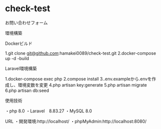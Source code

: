 # check-test

お問い合わせフォーム

環境構築

Dockerビルド

1.git clone git@github.com:hamakei0089/check-test.git
2.docker-compose up -d -build

Laravel環境構築

1.docker-compose exec php
2.compose install
3..env.exampleから.envを作成し、環境変数を変更
4.php artisan key:generate
5.php artisan migrate
6.php artisan db:seed

使用技術

・php 8.0
・Laravel　8.83.27
・MySQL 8.0

URL
・開発環境:http://localhost/
・phpMyAdmin:http://localhost:8080/
